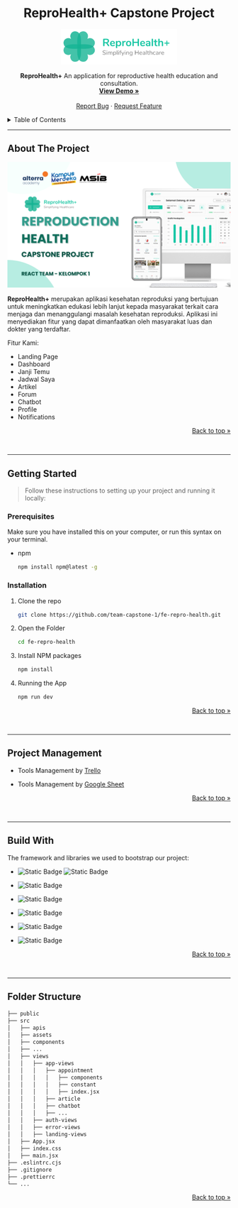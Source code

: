 <!-- TITLE -->

<div id="readme-top" align="center" >
   <h1>
    ReproHealth+ Capstone Project
    </h1>
    <a  href="https://github.com/othneildrew/Best-README-Template">
        <img src="./src/assets/logo-reprohealth.png" alt="Logo" width="auto" height="80">
    </a>
    <br />
</div>
<p align="center">
    <b>ReproHealth+</b> An application for reproductive health education and consultation.
    <br />
    <a href="https://reprohealth.netlify.app/"><strong>View Demo »</strong></a>
    <br />
    <br />
    <a href="https://github.com/team-capstone-1/fe-repro-health/issues">Report Bug</a>
    ·
    <a href="https://github.com/team-capstone-1/fe-repro-health/pulls">Request Feature</a>
   
</p>

<!-- TABLE OF CONTENTS -->
<details>
  <summary>Table of Contents</summary>
  <ul>
    <li>
      <a href="#about-the-project">About The Project</a>
    </li>
    <li><a href="#getting-started">Getting Started</a></li>
    <li><a href="#project-management">Project Management</a></li>
    <li><a href="#build-with">Build With</a></li>
    <li><a href="#folder-structure">Folder Structure</a></li>
  </ul>
</details>

---

## About The Project

![thumbnail](./src/assets/thumbnail-reprohealth.png)

<b>ReproHealth+</b> merupakan aplikasi kesehatan reproduksi yang bertujuan untuk meningkatkan edukasi lebih lanjut kepada masyarakat terkait cara menjaga dan menanggulangi masalah kesehatan reproduksi. Aplikasi ini menyediakan fitur yang dapat dimanfaatkan oleh masyarakat luas dan dokter yang terdaftar.

Fitur Kami:

- Landing Page
- Dashboard
- Janji Temu
- Jadwal Saya
- Artikel
- Forum
- Chatbot
- Profile
- Notifications

<p align="right"><a href="#readme-top"> Back to top  &#187;</a></p>
<br/>

---

## Getting Started

> Follow these instructions to setting up your project and running it locally:

### Prerequisites

Make sure you have installed this on your computer, or run this syntax on your terminal.

- npm

  ```sh
  npm install npm@latest -g
  ```

### Installation

1. Clone the repo

   ```sh
   git clone https://github.com/team-capstone-1/fe-repro-health.git
   ```

2. Open the Folder

   ```sh
   cd fe-repro-health
   ```

3. Install NPM packages

   ```sh
   npm install
   ```

4. Running the App

   ```sh
   npm run dev
   ```

<p align="right"><a href="#readme-top"> Back to top  &#187;</a></p>
<br/>

---

## Project Management

- Tools Management by [Trello](https://trello.com/b/p98N36ej/react-section "Trello")

- Tools Management by [Google Sheet](https://docs.google.com/spreadsheets/d/19hWmioxQcot7XRc-tBKNSKc15jsOboLjY8s74rWJsrs/edit?usp=sharing "Google Sheet")

<p align="right"><a href="#readme-top"> Back to top  &#187;</a></p>
<br/>

---

## Build With

The framework and libraries we used to bootstrap our project:

- ![Static Badge](https://img.shields.io/badge/React-%2361DAFB?style=fot-the-badge&logo=react&color=%23000&link=https%3A%2F%2Fant.design%2Fdocs%2Freact%2Fintroduce) ![Static Badge](https://img.shields.io/badge/Vite-%23646CFF?style=fot-the-badge&logo=vite&color=%23000)

- ![Static Badge](https://img.shields.io/badge/Ant%20Design-%230170FE?style=fot-the-badge&logo=ant%20design&color=%230170FE&link=https%3A%2F%2Fant.design%2Fdocs%2Freact%2Fintroduce)

- ![Static Badge](https://img.shields.io/badge/Tailwind%20CSS-%2306B6D4?style=fot-the-badge&logo=tailwind%20css&color=%23000&link=https%3A%2F%2Fant.design%2Fdocs%2Freact%2Fintroduce)

- ![Static Badge](https://img.shields.io/badge/React%20Hook%20Form-%23EC5990?style=fot-the-badge&logo=react%20hook%20form&color=%23ffd4e1)

- ![Static Badge](https://img.shields.io/badge/React%20Router-%23CA4245?style=fot-the-badge&logo=react%20router&color=%23000)

- ![Static Badge](https://img.shields.io/badge/Axios-%235A29E4?style=fot-the-badge&logo=axios&color=%235A29E4)

<p align="right"><a href="#readme-top"> Back to top  &#187;</a></p>
<br/>

---

## Folder Structure

```
├── public
├── src
│   ├── apis
│   ├── assets
│   ├── components
│   ├── ...
│   ├── views
│   │   ├── app-views
│   │   │   ├── appointment
│   │   │   │   ├── components
│   │   │   │   ├── constant
│   │   │   │   ├── index.jsx
│   │   │   ├── article
│   │   │   ├── chatbot
│   │   │   ├── ...
│   │   ├── auth-views
│   │   ├── error-views
│   │   ├── landing-views
│   ├── App.jsx
│   ├── index.css
│   ├── main.jsx
├── .eslintrc.cjs
├── .gitignore
├── .prettierrc
└── ...
```

<p align="right"><a href="#readme-top"> Back to top  &#187;</a></p>
